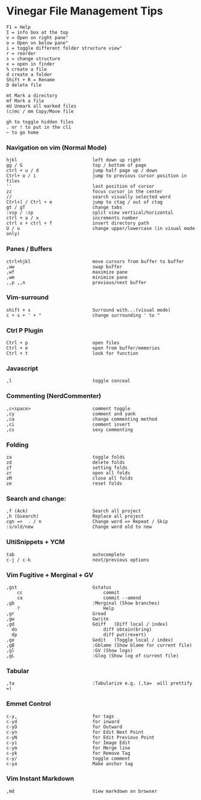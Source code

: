 # Vinegar File Management Tips
    F1 = Help
    I = info box at the top
    v = Open on right pane"
    o = Open on below pane"
    i = toggle different folder structure view"
    r = reorder
    s = change structure
    x = open in finder
    % create a file
    d create a folder
    Shift + R = Rename
    D delete file

    mt Mark a directory
    mf Mark a file
    mU Unmark all marked files  
    (c)mc / mm Copy/Move file

    gh to toggle hidden files
    . or ! to put in the cli
    ~ to go home

### Navigation on vim (Normal Mode)
    hjkl                            left down up right
    gg / G                          top / bottom of page
    ctrl + u / d                    jump half page up / down
    Ctrl+ o / i                     jump to previous cursor position in files
    ''                              last position of cursor
    zz                              focus cursor in the center
    //                              search visually selected word
    Ctrl+] / Ctrl + e               jump to ctag / out of ctag 
    gt / gT                         change tabs
    :vsp / :sp                      split view vertical/horizontal
    ctrl + a / x                    increments number
    ctrl x + ctrl + f               insert directory path
    U / u                           change upper/lowercase (in visual mode only)

### Panes / Buffers
    ctrl+hjkl                       move cursors from buffer to buffer
    ,ww                             swap buffer
    ,wf                             maximize pane
    ,wm                             minimize pane
    ,,p ,,n                         previous/next buffer

### Vim-surround
    shift + s                       Surround with...(visual mode)
    c + s + ' + "                   change surrounding ' to "

### Ctrl P Plugin
    Ctrl + p                        open files
    Ctrl + e                        open from buffer/memories
    Ctrl + t                        look for function

### Javascript
    ,l                              toggle conceal

### Commenting (NerdCommenter)
    ,c<space>                       comment toggle
    ,cy                             comment and yank
    ,ca                             change commenting method 
    ,ci                             comment invert
    ,cs                             sexy commenting

### Folding
    za                              toggle folds
    zd                              delete folds
    zf                              setting folds
    zr                              open all folds
    zM                              close all folds
    ze                              reset folds

### Search and change: 
    ,f (Ack)                        Search all project
    ,h (Gsearch)                    Replace all project
    cgn =>  . / n                   Change word => Repeat / Skip
    :s/old/new                      Change word old to new

### UltiSnippets  + YCM
    tab                             autocomplete
    c-j / c-k                       next/previous options

### Vim Fugitive + Merginal + GV
    ,gst                            Gstatus
        cc                              commit
        ca                              commit --amend
    ,gb                             :Merginal (Show branches)
        ?                               Help
    ,gr                             Gread
    ,gw                             Gwrite
    ,gd                             Gdiff   (Diff local / index)
      do                                diff obtain(bring)
      dp                                diff put(revert)
    ,ge                             Gedit   (Toggle local / index)
    ,gB                             :Gblame (Show blame for current file)
    ,gl                             :GV (Show logs)
    ,gL                             :Glog (Show log of current file)

### Tabular
    ,ta                             :Tabularize e.g. (,ta=  will prettify =)

### Emmet Control
    c-y,                            for tags
    c-yd                            for inward
    c-yD                            for Outward
    c-yn                            for Edit Next Point
    c-yN                            for Edit Previous Point
    c-yi                            for Image Edit
    c-ym                            for Merge line
    c-yk                            for Remove Tag
    c-y/                            toggle comment
    c-ya                            Make anchor tag

### Vim Instant Markdown
    ,md                             View markdown on browser
